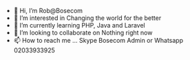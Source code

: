 - 👋 Hi, I’m Rob@Bosecom
- 👀 I’m interested in Changing the world for the better
- 🌱 I’m currently learning PHP, Java and Laravel
- 💞️ I’m looking to collaborate on Nothing right now
- 📫 How to reach me ... Skype Bosecom Admin or Whatsapp 02033933925

<!---
Bosecom/Bosecom is a ✨ special ✨ repository because its `README.md` (this file) appears on your GitHub profile.
You can click the Preview link to take a look at your changes.
--->

